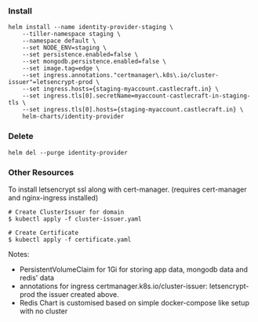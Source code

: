### Install

```
helm install --name identity-provider-staging \
    --tiller-namespace staging \
    --namespace default \
    --set NODE_ENV=staging \
    --set persistence.enabled=false \
    --set mongodb.persistence.enabled=false \
    --set image.tag=edge \
    --set ingress.annotations."certmanager\.k8s\.io/cluster-issuer"=letsencrypt-prod \
    --set ingress.hosts={staging-myaccount.castlecraft.in} \
    --set ingress.tls[0].secretName=myaccount-castlecraft-in-staging-tls \
    --set ingress.tls[0].hosts={staging-myaccount.castlecraft.in} \
    helm-charts/identity-provider
```

### Delete

```
helm del --purge identity-provider
```

### Other Resources

To install letsencrypt ssl along with cert-manager. (requires cert-manager and nginx-ingress installed)

```
# Create ClusterIssuer for domain
$ kubectl apply -f cluster-issuer.yaml

# Create Certificate
$ kubectl apply -f certificate.yaml
```

Notes:

- PersistentVolumeClaim for 1Gi for storing app data, mongodb data and redis' data
- annotations for ingress certmanager.k8s.io/cluster-issuer: letsencrypt-prod the issuer created above.
- Redis Chart is customised based on simple docker-compose like setup with no cluster
